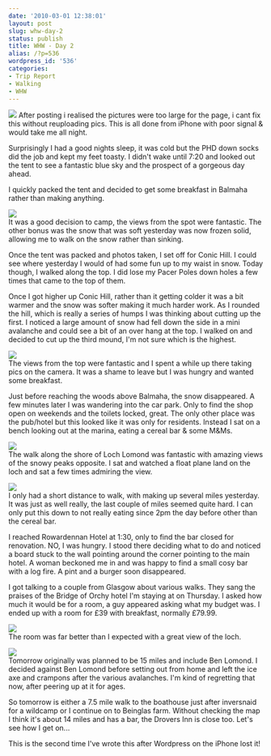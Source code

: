 ```yaml
---
date: '2010-03-01 12:38:01'
layout: post
slug: whw-day-2
status: publish
title: WHW - Day 2
alias: /?p=536
wordpress_id: '536'
categories:
- Trip Report
- Walking
- WHW
---
```


[![](http://dl.dropbox.com/u/2657852/website/images/l_1600_1200_C35E3EFA-6E5B-4647-BEC6-3E7208618CCC.jpeg)](http://dl.dropbox.com/u/2657852/website/images/l_1600_1200_C35E3EFA-6E5B-4647-BEC6-3E7208618CCC.jpeg) 
After posting i realised the pictures were too large for the page, i cant fix this without reuploading pics. This is all done from iPhone with poor signal & would take me all night.  

Surprisingly I had a good nights sleep, it was cold but the PHD down socks did the job and kept my feet toasty. I didn't wake until 7:20 and looked out the tent to see a fantastic blue sky and the prospect of a gorgeous day ahead.  

I quickly packed the tent and decided to get some breakfast in Balmaha rather than making anything.  

[![](http://dl.dropbox.com/u/2657852/website/images/l_1600_1200_3BA599FF-A5B1-43D7-A2D8-145F95FD6DF8.jpeg)](http://dl.dropbox.com/u/2657852/website/images/l_1600_1200_3BA599FF-A5B1-43D7-A2D8-145F95FD6DF8.jpeg)  
It was a good decision to camp, the views from the spot were fantastic. The other bonus was the snow that was soft yesterday was now frozen solid, allowing me to walk on the snow rather than sinking.  

Once the tent was packed and photos taken, I set off for Conic Hill. I could see where yesterday I would of had some fun up to my waist in snow. Today though, I walked along the top. I did lose my Pacer Poles down holes a few times that came to the top of them.  

Once I got higher up Conic Hill, rather than it getting colder it was a bit warmer and the snow was softer making it much harder work. As I rounded the hill, which is really a series of humps I was thinking about cutting up the first. I noticed a large amount of snow had fell down the side in a mini avalanche and could see a bit of an over hang at the top. I walked on and decided to cut up the third mound, I'm not sure which is the highest.  

[![](http://dl.dropbox.com/u/2657852/website/images/l_1600_1200_D9D6037F-1FD8-49B0-AA74-9C0B7C8CC229.jpeg)](http://dl.dropbox.com/u/2657852/website/images/l_1600_1200_D9D6037F-1FD8-49B0-AA74-9C0B7C8CC229.jpeg)  
The views from the top were fantastic and I spent a while up there taking pics on the camera. It was a shame to leave but I was hungry and wanted some breakfast.  

Just before reaching the woods above Balmaha, the snow disappeared. A few minutes later I was wandering into the car park. Only to find the shop open on weekends and the toilets locked, great. The only other place was the pub/hotel but this looked like it was only for residents. Instead I sat on a bench looking out at the marina, eating a cereal bar & some M&Ms.  

[![](http://dl.dropbox.com/u/2657852/website/images/l_1600_1200_94142B8E-11D2-4809-9DE3-52017EC62027.jpeg)](http://dl.dropbox.com/u/2657852/website/images/l_1600_1200_94142B8E-11D2-4809-9DE3-52017EC62027.jpeg)  
The walk along the shore of Loch Lomond was fantastic with amazing views of the snowy peaks opposite. I sat and watched a float plane land on the loch and sat a few times admiring the view.  

[![](http://dl.dropbox.com/u/2657852/website/images/l_1600_1200_CCC08B72-12FE-4E87-8E77-0FDDDB5857E0.jpeg)](http://dl.dropbox.com/u/2657852/website/images/l_1600_1200_CCC08B72-12FE-4E87-8E77-0FDDDB5857E0.jpeg)  
I only had a short distance to walk, with making up several miles yesterday. It was just as well really, the last couple of miles seemed quite hard. I can only put this down to not really eating since 2pm the day before other than the cereal bar.  

I reached Rowardennan Hotel at 1:30, only to find the bar closed for renovation. NO, I was hungry. I stood there deciding what to do and noticed a board stuck to the wall pointing around the corner pointing to the main hotel. A woman beckoned me in and was happy to find a small cosy bar with a log fire. A pint and a burger soon disappeared.  

I got talking to a couple from Glasgow about various walks. They sang the praises of the Bridge of Orchy hotel I'm staying at on Thursday. I asked how much it would be for a room, a guy appeared asking what my budget was. I ended up with a room for £39 with breakfast, normally £79.99.  

[![](http://dl.dropbox.com/u/2657852/website/images/l_1600_1200_907A547F-2786-4121-8B64-CF8E7C98917D.jpeg)](http://dl.dropbox.com/u/2657852/website/images/l_1600_1200_907A547F-2786-4121-8B64-CF8E7C98917D.jpeg)  
The room was far better than I expected with a great view of the loch.  

[![](http://dl.dropbox.com/u/2657852/website/images/l_1600_1200_3A18EC8E-F59B-4569-8514-26520C481772.jpeg)](http://dl.dropbox.com/u/2657852/website/images/l_1600_1200_3A18EC8E-F59B-4569-8514-26520C481772.jpeg)  
Tomorrow originally was planned to be 15 miles and include Ben Lomond. I decided against Ben Lomond before setting out from home and left the ice axe and crampons after the various avalanches. I'm kind of regretting that now, after peering up at it for ages.  

So tomorrow is either a 7.5 mile walk to the boathouse just after inversnaid for a wildcamp or I continue on to Beinglas farm. Without checking the map I think it's about 14 miles and has a bar, the Drovers Inn is close too. Let's see how I get on...  

This is the second time I've wrote this after Wordpress on the iPhone lost it!

